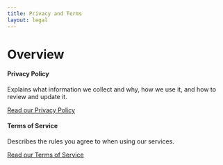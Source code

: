 ```yaml
---
title: Privacy and Terms
layout: legal
---
```


<h1 class="mdl-typography--font-light mdl-typography--display-2">Overview</h1>

<h4>Privacy Policy</h4>

<p>Explains what information we collect and why, how we use it, and how to review and update it.</p>

<a class="mdl-button mdl-js-button mdl-js-ripple-effect mdl-button--raised mdl-button--accent" href="{{ site.url }}/legal/privacy" style="width: 250px; margin-bottom: 10px;">
    Read our Privacy Policy
</a>

<h4>Terms of Service</h4>

<p>Describes the rules you agree to when using our services.</p>

<a class="mdl-button mdl-js-button mdl-js-ripple-effect mdl-button--raised mdl-button--accent" href="{{ site.url }}/legal/terms" style="width: 250px; margin-bottom: 10px;">
    Read our Terms of Service
</a>